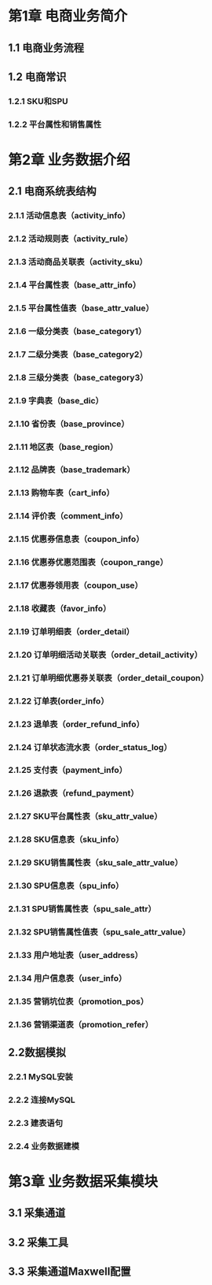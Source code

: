 # 第1章 电商业务简介
## 1.1 电商业务流程
## 1.2 电商常识
### 1.2.1 SKU和SPU
### 1.2.2 平台属性和销售属性
# 第2章 业务数据介绍
## 2.1 电商系统表结构
### 2.1.1 活动信息表（activity_info）
### 2.1.2 活动规则表（activity_rule）
### 2.1.3 活动商品关联表（activity_sku）
### 2.1.4 平台属性表（base_attr_info）
### 2.1.5 平台属性值表（base_attr_value）
### 2.1.6 一级分类表（base_category1）
### 2.1.7 二级分类表（base_category2）
### 2.1.8 三级分类表（base_category3）
### 2.1.9 字典表（base_dic）
### 2.1.10 省份表（base_province）
### 2.1.11 地区表（base_region）
### 2.1.12 品牌表（base_trademark）
### 2.1.13 购物车表（cart_info）
### 2.1.14 评价表（comment_info）
### 2.1.15 优惠券信息表（coupon_info）
### 2.1.16 优惠券优惠范围表（coupon_range）
### 2.1.17 优惠券领用表（coupon_use）
### 2.1.18 收藏表（favor_info）
### 2.1.19 订单明细表（order_detail）
### 2.1.20 订单明细活动关联表（order_detail_activity）
### 2.1.21 订单明细优惠券关联表（order_detail_coupon）
### 2.1.22 订单表(order_info）
### 2.1.23 退单表（order_refund_info）
### 2.1.24 订单状态流水表（order_status_log）
### 2.1.25 支付表（payment_info）
### 2.1.26 退款表（refund_payment）
### 2.1.27 SKU平台属性表（sku_attr_value）
### 2.1.28 SKU信息表（sku_info）
### 2.1.29 SKU销售属性表（sku_sale_attr_value）
### 2.1.30 SPU信息表（spu_info）
### 2.1.31 SPU销售属性表（spu_sale_attr）
### 2.1.32 SPU销售属性值表（spu_sale_attr_value）
### 2.1.33 用户地址表（user_address）
### 2.1.34 用户信息表（user_info）
### 2.1.35 营销坑位表（promotion_pos）
### 2.1.36 营销渠道表（promotion_refer）
## 2.2数据模拟
### 2.2.1 MySQL安装
### 2.2.2 连接MySQL
### 2.2.3 建表语句
### 2.2.4 业务数据建模
# 第3章 业务数据采集模块
## 3.1 采集通道
## 3.2 采集工具
## 3.3 采集通道Maxwell配置
